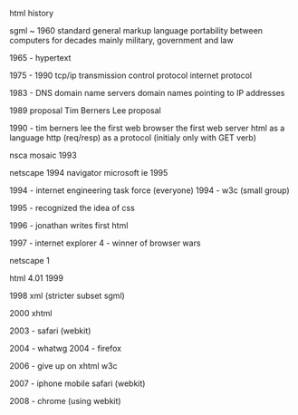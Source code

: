 html history

sgml ~ 1960
standard general markup language
portability between computers for decades
mainly military, government and law

1965 - hypertext

1975 - 1990 tcp/ip
transmission control protocol
internet protocol

1983 - DNS
domain name servers
domain names pointing to IP addresses

1989 proposal Tim Berners Lee
proposal

1990 - tim berners lee
the first web browser
the first web server
html as a language
http (req/resp) as a protocol (initialy only with GET verb)

nsca
mosaic 1993

netscape 1994 navigator
microsoft ie 1995

1994 - internet engineering task force (everyone)
1994 - w3c (small group)

1995 - recognized the idea of css

1996 - jonathan writes first html

1997 - internet explorer 4 - winner of browser wars

netscape 1

html 4.01 1999

1998 xml (stricter subset sgml)

2000 xhtml

2003 - safari (webkit)

2004 - whatwg
2004 - firefox

2006 - give up on xhtml w3c

2007 - iphone mobile safari (webkit)

2008 - chrome (using webkit)

